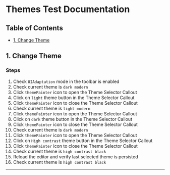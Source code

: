 # Themes Test Documentation

## Table of Contents

- [1. Change Theme](#1-change-theme)

<a id="1-change-theme"></a>
## 1. Change Theme

### Steps

1. Check `UIAdaptation` mode in the toolbar is enabled
2. Check current theme is `dark modern`
3. Click `themePainter` icon to open the Theme Selector Callout
4. Click on  `light` theme button in the Theme Selector Callout
5. Click `themePainter` icon to close the Theme Selector Callout
6. Check current theme is `light modern`
7. Click `themePainter` icon to open the Theme Selector Callout
8. Click on  `dark` theme button in the Theme Selector Callout
9. Click `themePainter` icon to close the Theme Selector Callout
10. Check current theme is `dark modern`
11. Click `themePainter` icon to open the Theme Selector Callout
12. Click on  `High contrast` theme button in the Theme Selector Callout
13. Click `themePainter` icon to close the Theme Selector Callout
14. Check current theme is `high contrast black`
15. Reload the editor and verify last selected theme is persisted
16. Check current theme is `high contrast black`

---

